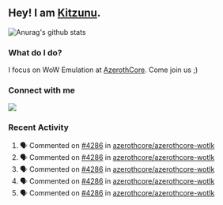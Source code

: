## Hey! I am [Kitzunu](https://Github.com/Kitzunu).

![Anurag's github stats](https://github-readme-stats.kitzunu.vercel.app/api?username=Kitzunu&show_icons=true)

### What do I do?

I focus on WoW Emulation at [AzerothCore](https://Github.com/AzerothCore). Come join us ;)

### Connect with me
[![](https://img.shields.io/badge/AzerothCore%20Discord-Connect%20with%20me!-green)](https://discord.com/invite/gkt4y2x)

### Recent Activity

<!--START_SECTION:activity-->
1. 🗣 Commented on [#4286](https://github.com/azerothcore/azerothcore-wotlk/issues/4286) in [azerothcore/azerothcore-wotlk](https://github.com/azerothcore/azerothcore-wotlk)
2. 🗣 Commented on [#4286](https://github.com/azerothcore/azerothcore-wotlk/issues/4286) in [azerothcore/azerothcore-wotlk](https://github.com/azerothcore/azerothcore-wotlk)
3. 🗣 Commented on [#4286](https://github.com/azerothcore/azerothcore-wotlk/issues/4286) in [azerothcore/azerothcore-wotlk](https://github.com/azerothcore/azerothcore-wotlk)
4. 🗣 Commented on [#4286](https://github.com/azerothcore/azerothcore-wotlk/issues/4286) in [azerothcore/azerothcore-wotlk](https://github.com/azerothcore/azerothcore-wotlk)
5. 🗣 Commented on [#4286](https://github.com/azerothcore/azerothcore-wotlk/issues/4286) in [azerothcore/azerothcore-wotlk](https://github.com/azerothcore/azerothcore-wotlk)
<!--END_SECTION:activity-->
